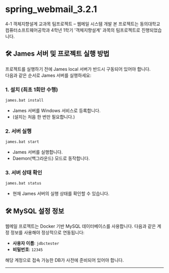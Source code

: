 # spring_webmail_3.2.1
4-1 객체지향설계 교과목 팀프로젝트 – 웹메일 시스템 개발
본 프로젝트는 동의대학교 컴퓨터소프트웨어공학과 4학년 1학기 '객체지향설계' 과목의 팀프로젝트로 진행되었습니다.


## 🛠️ James 서버 및 프로젝트 실행 방법

프로젝트를 실행하기 전에 James local 서버가 반드시 구동되어 있어야 합니다.  
다음과 같은 순서로 James 서버를 실행하세요:

### 1. 설치 (최초 1회만 수행)
```bash
james.bat install
```
* James 서버를 Windows 서비스로 등록합니다.
* (설치는 처음 한 번만 필요합니다.)

### 2. 서버 실행
```bash
james.bat start
```

* James 서버를 실행합니다.
* Daemon(백그라운드) 모드로 동작합니다.

### 3. 서버 상태 확인
```bash
james.bat status
```
* 현재 James 서버의 실행 상태를 확인할 수 있습니다.

## 🛠️ MySQL 설정 정보

웹메일 프로젝트는 Docker 기반 MySQL 데이터베이스를 사용합니다.
다음과 같은 계정 정보를 사용해야 정상적으로 연동됩니다:

* **사용자 이름**: `jdbctester`
* **비밀번호**: `12345`

해당 계정으로 접속 가능한 DB가 사전에 준비되어 있어야 합니다.

---